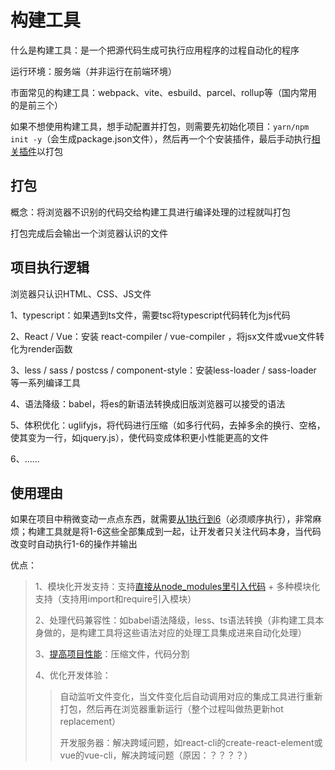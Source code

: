 # 构建工具

什么是构建工具：是一个把源代码生成可执行应用程序的过程自动化的程序

运行环境：服务端（并非运行在前端环境）

市面常见的构建工具：webpack、vite、esbuild、parcel、rollup等（国内常用的是前三个）

如果不想使用构建工具，想手动配置并打包，则需要先初始化项目：`yarn/npm init -y`（会生成package.json文件），然后再一个个安装插件，最后手动执行[相关插件](#项目执行逻辑)以打包

## 打包

概念：将浏览器不识别的代码交给构建工具进行编译处理的过程就叫打包

打包完成后会输出一个浏览器认识的文件

## 项目执行逻辑

浏览器只认识HTML、CSS、JS文件

1、typescript：如果遇到ts文件，需要tsc将typescript代码转化为js代码

2、React / Vue：安装 react-compiler / vue-compiler ，将jsx文件或vue文件转化为render函数

3、less / sass / postcss / component-style：安装less-loader / sass-loader 等一系列编译工具

4、语法降级：babel，将es的新语法转换成旧版浏览器可以接受的语法

5、体积优化：uglifyjs，将代码进行压缩（如多行代码，去掉多余的换行、空格，使其变为一行，如jquery.js），使代码变成体积更小性能更高的文件

6、......

## 使用理由

如果在项目中稍微变动一点点东西，就需要[从1执行到6](#项目执行逻辑)（必须顺序执行），非常麻烦；构建工具就是将1-6这些全部集成到一起，让开发者只关注代码本身，当代码改变时自动执行1-6的操作并输出

优点：

> 1、模块化开发支持：支持[直接从node_modules里引入代码](..\JS笔记\05-ES6.md) + 多种模块化支持（支持用import和require引入模块）
>
> 2、处理代码兼容性：如babel语法降级，less、ts语法转换（非构建工具本身做的，是构建工具将这些语法对应的处理工具集成进来自动化处理）
>
> 3、[提高项目性能](./03-Vite.md)：压缩文件，代码分割
>
> 4、优化开发体验：
>
> > 自动监听文件变化，当文件变化后自动调用对应的集成工具进行重新打包，然后再在浏览器重新运行（整个过程叫做热更新hot replacement）
> >
> > 开发服务器：解决跨域问题，如react-cli的create-react-element或vue的vue-cli，解决跨域问题（原因：？？？？）

